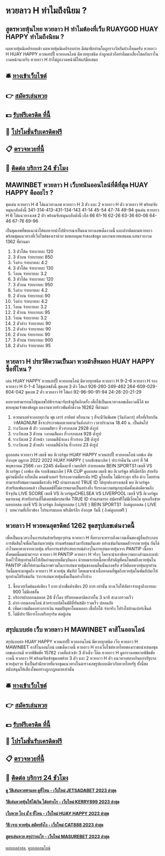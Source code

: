 # หวยลาว H ทำไมถึงนิยม ?
## สูตรหวยหุ้นไทย หวยลาว H ทำไมต้องที่เว็บ RUAYGOD HUAY HAPPY ทำไมถึงนิยม ?
ผลหวยหุ้นนิเคอิรอบเช้า
ผลหวยหุ้นนิเคอิรอบบ่าย
มีสมาชิกท่านใดถูกรางวัลกันบ้างไหมครับ หวยลาว H HUAY HAPPY หวยแฮปปี้ หวยออนไลน์ มีหวยทุกชนิด ถ้าถูกแล้วก็อย่าลืมมาเสี่ยงโชคกับเราในงวดหน้านะครับ หวยลาว H ถ้าไม่ถูกงวดหน้ามีให้แก้มือเสมอ

## 🛎 [ทางเข้าเว็บไซต์](https://bit.ly/3BG5bNw)
## 👉 [สมัครเล่นหวย](https://bit.ly/3BG5bNw)
## 💵 [รับฟรีเครดิต ที่นี้](https://bit.ly/3C3mvgS)
## 👑 [โปรโมชั่นรับเครดิตฟรี](https://bit.ly/3C3mvgS)
## 📋 [ตรวจหวยที่นี้](https://bit.ly/3C3mvgS)
## 📱 [ติดต่อ บริการ 24 ชัวโมง](https://bit.ly/3C3mvgS)

## MAWINBET หวยลาว H เว็บพนันออนไลน์ที่ดีที่สุด HUAY HAPPY คืออะไร ?
ชุดเด่น หวยลาว H 4 ได้แนวทางเลข หวยลาว H 3 ตัว และ 2 หวยลาว H ตัว หวยลาว H พร้อมจับหมุนกลับดังนี้
341-314-413-431-134-143
41-14
45-54
47-74
49-94
ชุดเด่น หวยลาว H 6 ได้แนวทางเลข 2 ตัว พร้อมจับหมุนกลับดังนี้
เบิ้ล 66
61-16
62-26
63-36
60-06
64-46
67-76
69-96

เป็นชุดเลขที่ขอแนะนำให้คอหวยนำไปพิจารณาเป็นแนวทางเลขเด็ดงวดนี้ และฝากติดตามหวยลาว พร้อมชุดแนวทางที่เว็บไซต์ของเราด้วย
ขอขอบคุณเจ้าของข้อมูล
ผลงานหวยแสนคม แสนรวยงวด 1362 ที่ผ่านมา
1. 3 ตัวโต้ด จ่ายบาทละ 120
2. 3 ตัวบน จ่ายบาทละ 850
3. วิ่งล่าง จ่ายบาทละ 4.2
4. 3 ตัวโต้ด จ่ายบาทละ 130
5. วิ่งบน จ่ายบาทละ 3.2
6. 3 ตัวโต้ด จ่ายบาทละ 120
7. 3 ตัวบน จ่ายบาทละ 950
8. วิ่งล่าง จ่ายบาทละ 4.2
9. 2 ตัวบน จ่ายบาทละ 90
10. วิ่งล่าง จ่ายบาทละ 4.2
11. วิ่งบน จ่ายบาทละ 3.2
12. 2 ตัวบน จ่ายบาทละ 95
13. วิ่งบน จ่ายบาทละ 3.2
14. 2 ตัวล่าง จ่ายบาทละ 90
15. 2 ตัวล่าง จ่ายบาทละ 90
16. 2 ตัวบน จ่ายบาทละ 90
17. 3 ตัวบน จ่ายบาทละ 900
18. 2 ตัวล่าง จ่ายบาทละ 95

## หวยลาว H ประวัติความเป็นมา หวยม้าสีหมอก HUAY HAPPY ซื้อที่ไหน ?
เด่น HUAY HAPPY หวยแฮปปี้ หวยออนไลน์ มีหวยทุกชนิด หวยลาว H 9-2-6 หวยลาว H รอง หวยลาว H 0-1-4 ได้ชุดเลขดังนี้
ชุดเลข 3 ตัว ได้แก่
926-260-249-462
264-609-029-604-042
ชุดเลข 2 ตัว หวยลาว H ได้แก่
92-96-90-91-94
24-26-20-21-29

คอหวยสามารถนไปชุดเลขไปพิจารณาจับเข้าคู่กันอีกครั้ง เพื่อใช้เป็นแนวทางเลขเด็ดงวดนี้ได้
ขอขอบคุณเจ้าของข้อมูล
ผลงานหวยท้าวพันศักดิ์งวด 16262 ที่ผ่านมา
1. หวยมาเลย์จะออกทุกวัน พุธ เสาร์ อาทิตย์ หรือนาน ๆ ที่จะมีวันพิเศษ (วันอังคาร) หรือที่เรียกกันว่าMAGNUM ซึ่งจะประกาศผลหวยตามวันดังกล่าว เวลาประมาณ 18.40 น. เป็นต้นไป
2. รางวัลเลข 4 ตัว วงกลมสีขาว ที่วงรอบเลข 2928 ดังรูป
3. รางวัลเลข 3 ตัวบน วงกลมสีแดง ที่วงรอบเลข 928 ดังรูป
4. รางวัลเลข 2 ตัวหน้า วงกลมสีน้ำเเดง ที่วงรอบ 28 ดังรูป
5. รางวัลเลข 2 ตัวหลัง วงกลมสีน้ำเงิน ที่วงรอบ 23 ดังรูป

ดูบอลสด หวยลาว H เชลซี พบ ลิเวอร์พูล HUAY HAPPY หวยแฮปปี้ หวยออนไลน์ เอฟเอ คัพ อังกฤษ ฤดูกาล 2022 2022 HUAY HAPPY ( รอบชิงชนะเลิศ ) ประจำคืนวัน เสาร์ ที่ 14 พฤษภาคม 2566 เวลา 2245 นัดนี้แตะที่ เวมบลีย์ร์ ถ่ายทอดสด BEIN SPORTS1
เชลซี VS ลิเวอร์พูล ( เอฟเอ คัพ รอบชิงชนะเลิศ )
FA CUP ดูบอลสด เชลซี พบ ลิเวอร์พูล พรีเมียร์ลีก สำหรับ ดูผ่านมือถือ แท็บเล็ต คอมพิวเตอร์ รับรองความชัดระดับ HD ดูไหลลื่น ไม่มีกระตุก หรือ ค้าง โดยท่านสามารถรับชมความคมชัดระดับ HD ผ่านทางแอป TRUE ID ได้ทุกช่องทางเชลซี พบ ลิเวอร์พูล สำหรับแฟนบอลแล้ว เป็นแมตช์ที่ไม่ควรพลาดเป็นอย่างยิ่ง รับรองความสนุกทุกนัดตั้งแต่อดีตจนถึงปัจจุบัน
LIVE SCORE เชลซี VS ลิเวอร์พูลCHELSEA VS LIVERPOOL
เชลซี VS ลิเวอร์พูล
หมายเหตุ สำหรับท่านที่ไม่เคยสมัครสมาชิค TRUE ID ท่านสามารถ สมัครฟรีไม่มีเงื่อนไข ทุกเครือข่าย
 ผลบอลสด เชลซี VS ลิเวอร์พูล 
ลิงค์ดูบอลสด ( LIVE )
 BEIN SPORTS1 
 ลิงค์ดูบอลสด ( LIVE ) 
บทความที่เกี่ยวข้อง
โปรแกรมบอล พรีเมียร์ลีก อังกฤษ วันนี้ ( ลิงค์ดูบอลฟรี )

## หวยลาว H หวยคนอุตรดิตถ์ 1262 ชุดสรุปเลขเด่นงวดนี้
เพื่อเป็นแนวทางในการเล่นสำหรับทุกๆท่าน หวยลาว H ที่อยากจะทราบถึงความเห็นของผู้อื่นประกอบการตัดสินใจเพื่อเริ่มเล่นหวยหุ้น ท่านพร้อมแล้วมารับชมกันเลย
อย่างเช่นกันหมดตัวจากหวยหุ้น กันได้กำไรมหาศาลจากหวยหุ้น หรือการแชร์ประสบการณ์ต่างๆในการเล่นหวยหุ้นจาก PANTIP
เนื้อหาทั้งหมดนี้ผมนำมาจาก หวยลาว H PANTIP หวยลาว H จริงๆ โดยจะนำเอาข้อความบางส่วนและแปะลิงค์ไว้ให้ทุกท่านได้ไปเปิดอ่านแบบเต็มๆกันเอง ด้วยผมจะย่อเนื้อหาที่สำคัญที่คนโพสต์ถึงหวยหุ้นใน PANTIP เพื่อให้ท่านเห็นภาพรวมในการเล่นหวยหุ้นของคนอื่นนั่นเองครับ
สวัสดีคอหวยหุ้นทุกท่าน วันนี้ผมจะมาพูดถึง หวยลาว H หวยหุ้น พันทิป โดยผมจะนำเนื้อหาคนที่พูดถึงหวยหุ้นในพันทิปมาให้ทุกท่านได้รับชมกัน ว่าการเล่นหวยหุ้นนั้นเป็นอย่างไรบ้าง
1. ซื้อหวยเริ่มต้นแค่เพียง 1 บาท ฝากขั้นต่ำเพียง 20 บาท เท่านั้น ทางเว็บให้อัตราจ่ายสูงถึงบาทละ 900 ไม่มีเลขอั้น
2. บริการฝากถอนตลอด 24 ชั่วโมง ปรับยอดเครดิตภายใน 3 นาที สะดวกรวดเร็ว
3. ฝาก-ถอนออนไลน์ ด้วยระบบอัตโนมัติที่ทันสมัย รวดเร็ว ปลอดภัย
4. เพิ่มความมั่นคงทางการเงิน หมดปัญหาโดนหลอก เชื่อถือได้ จ่ายจริง โปร่งใสล้านเปอร์เซ็นต์
5. ไม่มีประวัติการโกงหรือทุจริต ต่อผู้เล่น

## สรุปแบบย่อ เว็บ หวยลาว H MAWINBET คาสิโนออนไลน์
สรุปแบบย่อ HUAY HAPPY หวยแฮปปี้ หวยออนไลน์ มีหวยทุกชนิด เว็บ หวยลาว H MAWINBET คาสิโนออนไลน์ เลขเด็ดงวดนี้ หวยลาว H ทางเว็บไซต์หวยไทยของเราขอนำเสนอชุดเลขผลงานดี หวยพิชิตชัย 15762 งวดที่แล้วเข้า 3 ตัวเต็ง-โต๊ด หวยลาว H ดูตารางเลขหวยพิชิตชัยงวดนี้ หวยลาว H พร้อมจับเข้าชุดเลขท้าย 3 ตัว และ 2 หวยลาว H ตัว แนวทางสลากกินแบ่งรัฐบาล หวยลุ้นรวย ซึ่งเป็นสำนักหวยที่แจกชุดแนวทางในตารางเลขรูปแบบเดียวกับหวยไทยรัฐ ทั้งนี้ขอสนับสนุนให้เสี่ยงโชคอย่างถูกกฎหมายเท่านั้น

## 🛎 [ทางเข้าเว็บไซต์](https://bit.ly/3BG5bNw)
## 👉 [สมัครเล่นหวย](https://bit.ly/3BG5bNw)
## 💵 [รับฟรีเครดิต ที่นี้](https://bit.ly/3C3mvgS)
## 👑 [โปรโมชั่นรับเครดิตฟรี](https://bit.ly/3C3mvgS)
## 📋 [ตรวจหวยที่นี้](https://bit.ly/3C3mvgS)
## 📱 [ติดต่อ บริการ 24 ชัวโมง](https://bit.ly/3C3mvgS)

#### [ดู วิธีเล่นหวยฮานอย ดูที่ไหน - เว็บใหม่ JETSADABET 2023 ล่าสุด](https://atom.io/themes/ดู%20วิธีเล่นหวยฮานอย%20ดูที่ไหน%20-%20เว็บใหม่%20jetsadabet%202023%20ล่าสุด)
#### [วิธีเล่นหวยหุ้นให้ได้เงิน ได้อย่างไร - เว็บใหม่ KERRY899 2023 ล่าสุด](https://atom.io/themes/วิธีเล่นหวยหุ้นให้ได้เงิน%20ได้อย่างไร%20-%20เว็บใหม่%20kerry899%202023%20ล่าสุด)
#### [เว็บหวย โกง มั้ ย ที่ไหน - เว็บใหม่ HUAY HAPPY 2023 ล่าสุด](https://atom.io/themes/เว็บหวย%20โกง%20มั้%20ย%20ที่ไหน%20-%20เว็บใหม่%20huay%20happy%202023%20ล่าสุด)
#### [วิธี เจาะ หวยหุ้น สมัครยังไง - เว็บใหม่ CAT888 2023 ล่าสุด](https://atom.io/themes/วิธี%20เจาะ%20หวยหุ้น%20สมัครยังไง%20-%20เว็บใหม่%20cat888%202023%20ล่าสุด)
#### [สูตรเล่นหวย สรุปว่าอะไร - เว็บใหม่ MASUREBET 2023 ล่าสุด](https://atom.io/themes/สูตรเล่นหวย%20สรุปว่าอะไร%20-%20เว็บใหม่%20masurebet%202023%20ล่าสุด)

[ผลบอลล่าสุด](https://siamsport.tv "ผลบอลล่าสุด"), [ดูบอลออนไลน์](https://siamsport.tv/ดูบอลสด "ดูบอลออนไลน์")